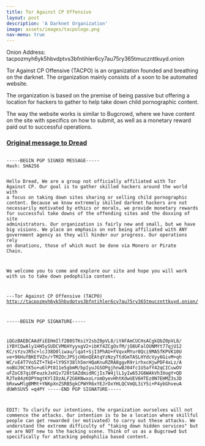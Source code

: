 ```yaml
---
title: Tor Against CP Offensive
layout: post
description: 'A Darknet Organization'
image: assets/images/tacpologo.png
nav-menu: true
---
```

Onion Address: tacpozmyh6yk5hbvdptvs3bfntihler6cy7au75ry365tmucznttkuyd.onion

Tor Against CP Offensive (TACPO) is an organization founded and breathing on the darknet. The organization mainly consists of a soon to be automated website.

The organization is based on the premise of being passive but offering a location for hackers to gather to help take down child pornographic content.

The way the website works is similar to Bugcrowd, where we have content on the site with specifics on how to submit, as well as a monetary reward paid out to successful operations.

<h3> <a href="http://dreadytofatroptsdj6io7l3xptbet6onoyno2yv7jicoxknyazubrad.onion/post/571da39ba73e5401b5e3/" target="_blank"> Original message to Dread </a> </h3>
<pre><code>
-----BEGIN PGP SIGNED MESSAGE-----
Hash: SHA256

Hello Dread,
We are a group not officially affiliated with Tor Against CP. Our goal is to gather skilled hackers around the world with a focus on taking down sites sharing or selling child pornographic content. Because we know extremely skilled darknet hackers are not necessarily motivated by ethics or morals, we provide monetary rewards for successful take downs of the offending sites and the doxxing of site administrators. Our organization is fairly new and small, but we have big visions. We place an emphasis on not being affiliated with ANY government agency as they will hinder our progress. Our operations rely on donations, those of which must be done via Monero or Pirate Chain.

We welcome you to come and explore our site and hope you will work with us to take down pedophilia content.

---Tor Against CP Offensive (TACPO)
http://tacpozmyh6yk5hbvdptvs3bfntihler6cy7au75ry365tmucznttkuyd.onion/

-----BEGIN PGP SIGNATURE-----

iQGzBAEBCAAdFiEEHmIlf2B0STKsiY2sbZ0pVL8/iYAFAmCUCHsACgkQbZ0pVL8/
iYBYCQwAly1HH5ySUDCVM6HYyyxgV2+ibKf4ZCgOsfM/jO8UFalOUNMYt77qjU12
KC/sYzvJR5c+lcJ38D0liwau/lqat+SjI3PhAU+FVqvxMYur0Qci9MA5fKPVK10U
ve+96HufBKEfVZn/rTMZOcJPSjcHbnQEAtqYzNzyTtdGmTASLHYdcVyy6GivM+qh
WC/vE4T7Vo5ZT+TkE+lY9SY38lh5mrHQaKnuRZRA8ggvR9rirhxcHjwPDF4xLz/A
noBUJ9CtK5u+u6lPt811e5gbmM/bpIyuJGSOPgjhnwBJ04fc1U5afY42qCICuwOV
uFZoC87qi0FeuzkJxH1v728tSAZdmidRCjIs7W4jlL1yIw65JG6WAkVh3XogY+QD
RJTe84zKOPYmgtKYlIOzALF2G6KNwxoLromDyevHhtKdwUEV6HTEz0N7EHMZ3sJD
bRxwwMlgBMMt+YNKpXnZSRB5gkCPWYR6xYEJrOxYHLQCVmQL3iY5i+P4ybGhveuA
dUWhSUV5
=q4PY
-----END PGP SIGNATURE-----


EDIT:
To clarify our intentions, the organization ourselves will not commence the attacks. Our intention is to be a location where skillful people can get rewarded (or motivated) to carry out these attacks. We understand the extreme difficulty of "taking down hidden services" but we are NOT new to the hacking scene. Think of us as a Bugcrowd but specifically for attacking pedophilia based content. 
</code></pre>
